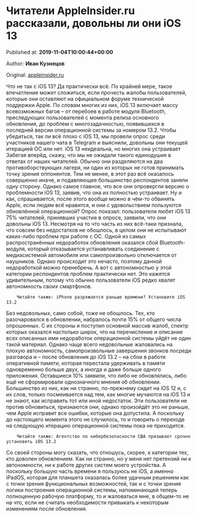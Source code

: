 
# Читатели AppleInsider.ru рассказали, довольны ли они iOS 13

Published at: **2019-11-04T10:00:44+00:00**

Author: **Иван Кузнецов**

Original: [appleinsider.ru](https://appleinsider.ru/ios/chitateli-appleinsider-ru-rasskazali-dovolny-li-oni-ios-13.html)

Что не так с iOS 13? Да практически всё. По крайней мере, такое впечатление может сложиться, если прочесть жалобы пользователей, которые они оставляют на официальном форуме технической поддержки Apple. По словам многих из них, iOS 13 включает массу всевозможных багов – от перебоев в работе модуля Bluetooth, преследующих пользователей с момента релиза основного обновления, до проблем с многозадачностью, появившихся в последней версии операционной системы за номером 13.2. Чтобы убедиться, так ли всё плохо с iOS 13, мы провели опрос среди участников нашего чата в Telegram и выяснили, довольны они текущей итерацией ОС или нет.
iOS 13 неидеальна, но многих она устраивает
Забегая вперёд, скажу, что мы не ожидали такого единодушия в ответах от наших читателей. Обычно они разделяются на два противоборствующих лагеря, ни один из которых не готов принимать точку зрения оппонентов. Тем не менее, в этот раз всё оказалось совершенно иначе, и подавляющее большинство респондентов заняли одну сторону. Однако самое главное, что все они опровергли версию о проблемности iOS 13, заявив, что она их полностью устраивает. Ну и как, спрашивается, после этого вообще можно в чём-то обвинять Apple, если людям всё нравится, и они с удовольствием пользуются обновлённой операционкой?
Опрос показал: пользователи любят iOS 13
75% читателей, принявших участие в опросе, заявили, что они довольны iOS 13. Несмотря на то что часть из них всё-таки признала, что совсем без недостатков не обошлось, в целом они не испытывают каких-либо проблем при работе с ОС. Одной из самых распространённых недоработок обновления оказался сбой Bluetooth-модуля, который отказывается устанавливать соединение с медиасистемой автомобиля или самопроизвольно отключается от наушников. Однако происходит это нечасто, поэтому данной недоработкой можно пренебречь. А вот с автономностью у этой категории респондентов проблем практически нет. Это кажется удивительным, потому что обычно пользователи iOS редко хвалят автономность своих смартфонов.

        Читайте также: iPhone разряжается раньше времени? Установите iOS 13.2
      
Без недовольных, само собой, тоже не обошлось. Тех, кто разочаровался в обновлении, набралось почти 15% от общего числа опрошенных. С их стороны и поступил основной массив жалоб, спектр которых оказался настолько широк, что на перечисление и описание всех описанных ими недоработок операционной системы уйдёт не один такой материал. Однако чаще всего недовольные жаловались на плохую автономность, самопроизвольные завершения звонков посреди разговора и – после обновления до iOS 13.2 – на сбои в работе оперативной памяти, которая перестала удерживать в памяти одновременно больше двух, а иногда и даже больше одного приложения.
Оставшиеся 10% заявили, что либо не обновлялись, либо ещё не сформировали однозначного мнения об обновлении. Большинство из них, как ни странно, по-прежнему сидит на iOS 12 и, с их слов, только посмеивается над тем, как многие мучаются на iOS 13 и не знают, как исправить тот или иной недостаток. Эти пользователи не против обновиться, признаются они, однако произойдёт это не раньше, чем Apple исправит все ошибки, которые она допустила. А поскольку до настоящего момента этого не случилось, то и говорить о переходе на следующую итерацию операционной системы пока не приходится.

        Читайте также: Агентство по кибербезопасности США призывает срочно установить iOS 13.2
      
Со своей стороны могу сказать, что отношусь, скорее, к категории тех, кто доволен обновлением. Как ни странно, но у меня нет претензий ни к автономности, ни к работе других систем моего устройства. А поскольку большую часть времени я пользуюсь не iOS, а именно iPadOS, которая для планшета оказалась более удачным решением как с точки зрения функциональных возможностей, так и с точки зрения логики построения операционной системы, напоминающей теперь полноценную рабочую платформу, то и жаловаться мне, в общем-то не на что, если не считать необходимости привыкать к некоторым изменениям после обновления.
